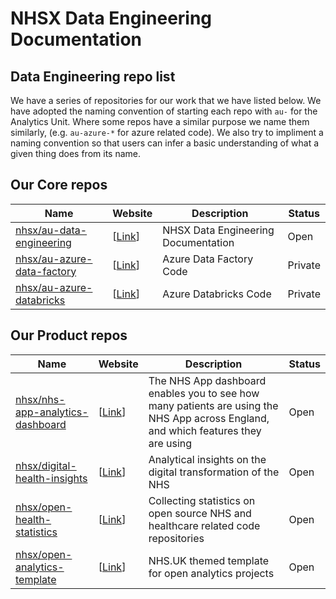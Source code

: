 # NHSX Data Engineering Documentation

## Data Engineering repo list

We have a series of repositories for our work that we have listed below. We have adopted the naming convention of starting each repo with `au-` for the Analytics Unit. Where some repos have a similar purpose we name them similarly, (e.g. `au-azure-*` for azure related code). We also try to impliment a naming convention so that users can infer a basic understanding of what a given thing does from its name.

## Our Core repos

| Name            | Website       | Description         | Status |
|-----------------|---------------|---------------------|--------|
| [nhsx/au-data-engineering](https://github.com/nhsx/nhsx-data-engineering)   | [[Link](https://nhsx.github.io/nhsx-data-engineering/)] | NHSX Data Engineering Documentation | Open |
| [nhsx/au-azure-data-factory]()   | [[Link](https://github.com/nhsx/au-azure-data-factory)] | Azure Data Factory Code             | Private |
| [nhsx/au-azure-databricks]()     | [[Link](https://github.com/nhsx/au-azure-databricks)]   | Azure Databricks Code               | Private |

## Our Product repos

| Name            | Website       | Description         | Status |
|-----------------|---------------|---------------------|--------|
| [nhsx/nhs-app-analytics-dashboard](https://github.com/nhsx/nhs-app-analytics-dashboard)     | [[Link](https://digital.nhs.uk/services/nhs-app/nhs-app-dashboard)]   | The NHS App dashboard enables you to see how many patients are using the NHS App across England, and which features they are using | Open |
| [nhsx/digital-health-insights](nhsx/digital-health-insights)   | [[Link](https://nhsx.github.io/digital-health-insights/)] | Analytical insights on the digital transformation of the NHS | Open |
| [nhsx/open-health-statistics](https://github.com/nhsx/digital-health-insights)   | [[Link](https://nhsx.github.io/open-health-statistics/)] | Collecting statistics on open source NHS and healthcare related code repositories | Open |
| [nhsx/open-analytics-template](https://github.com/nhsx/open-analytics-template)  | [[Link](https://nhsx.github.io/open-analytics-template/)]   | NHS.UK themed template for open analytics projects | Open |
